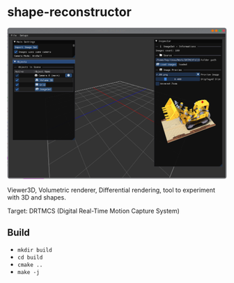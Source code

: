 # shape-reconstructor

![](screen1.png?raw=true)

Viewer3D, Volumetric renderer, Differential rendering, tool to experiment with 3D and shapes.

Target: DRTMCS (Digital Real-Time Motion Capture System)

## Build

- `mkdir build`
- `cd build`
- `cmake ..`
- `make -j`
